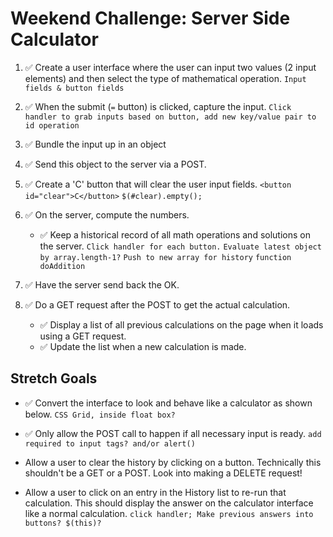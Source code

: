 # Weekend Challenge: Server Side Calculator

1. ✅ Create a user interface where the user can input two values (2 input elements) and then select the type of mathematical operation. 
    `Input fields & button fields`

2. ✅ When the submit (`=` button) is clicked, capture the input.
    `Click handler to grab inputs based on button, add new key/value pair to id operation`

3. ✅ Bundle the input up in an object
4. ✅ Send this object to the server via a POST.
5. ✅ Create a 'C' button that will clear the user input fields.
    `<button id="clear">C</button>`
    `$(#clear).empty();`

6. ✅ On the server, compute the numbers.
    * ✅ Keep a historical record of all math operations and solutions on the server. 
    `Click handler for each button.`
    `Evaluate latest object by array.length-1?`
    `Push to new array for history`
    `function doAddition`

7. ✅ Have the server send back the OK.
8. ✅ Do a GET request after the POST to get the actual calculation.
    * ✅ Display a list of all previous calculations on the page when it loads using a GET request. 
    * ✅ Update the list when a new calculation is made.


## Stretch Goals

- ✅ Convert the interface to look and behave like a calculator as shown below.
    `CSS Grid, inside float box?`

- ✅ Only allow the POST call to happen if all necessary input is ready.
    `add required to input tags? and/or alert()`

- Allow a user to clear the history by clicking on a button. Technically this shouldn't be a GET or a POST. Look into making a DELETE request!

- Allow a user to click on an entry in the History list to re-run that calculation. This should display the answer on the calculator interface like a normal calculation.
    `click handler; Make previous answers into buttons? $(this)?`